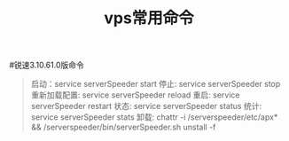﻿---
title: vps常用命令
categories: #这里写的分类会自动的汇集到categories页面上
- 实用技术
tags: #这里写的标签会自动汇集到tags页面上
- vps
photos:
- http://oyy9gorf8.bkt.clouddn.com/%E9%82%93%E7%B4%AB%E6%A3%8B.jpg
---


#锐速3.10.61.0版命令
> 启动：service serverSpeeder start
> 停止: service serverSpeeder stop
> 重新加载配置: service serverSpeeder reload
> 重启: service serverSpeeder restart
> 状态: service serverSpeeder status
> 统计: service serverSpeeder stats
> 卸载: chattr -i /serverspeeder/etc/apx* && /serverspeeder/bin/serverSpeeder.sh unstall -f

